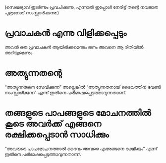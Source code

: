 (സെഖര്യാവ് തുടർന്നും പ്രവചിക്കുന്നു, എന്നാൽ ഇപ്പോൾ നേരിട്ട് തന്റെ നവജാത പുത്രനോട് സംസ്സാരിക്കുന്നു:)
# പ്രവാചകൻ എന്നു വിളിക്കപ്പെടും
അവൻ ഒരു പ്രവാചകൻ ആയിരിക്കുമെന്നും ജനം അവനെ ആ രീതിയിൽ അറിയുമെന്നും 
# അത്യുന്നതന്റെ
“അത്യുന്നതനെ സേവിക്കുന്ന” അല്ലെങ്കിൽ “അത്യുന്നതനായ് ദൈവത്തിന് വേണ്ടി സംസ്സാരിക്കുന്ന” എന്ന് ഇതിനെ പരിഭാഷപ്പെടുത്താവുന്നതാണ്.
# തങ്ങളുടെ പാപങ്ങളുടെ മോചനത്തിൽ കൂടെ അവർക്ക് എങ്ങനെ രക്ഷിക്കപ്പെടാൻ സാധിക്കും
“അവരുടെ പാപമോചനത്താൽ ദൈവം അവരെ എഅങ്ങനെ രക്ഷിക്കും” എന്ന് ഇതിനെ പരിഭാഷപ്പെടുത്താവുന്നതാണ്.
